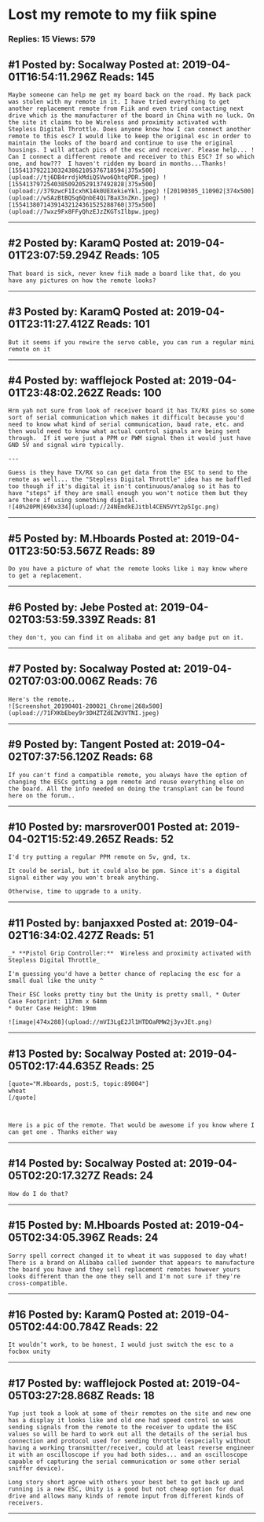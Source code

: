 # Lost my remote to my fiik spine

### Replies: 15 Views: 579

## \#1 Posted by: Socalway Posted at: 2019-04-01T16:54:11.296Z Reads: 145

```
Maybe someone can help me get my board back on the road. My back pack was stolen with my remote in it. I have tried everything to get another replacement remote from Fiik and even tried contacting next drive which is the manufacturer of the board in China with no luck. On the site it claims to be Wireless and proximity activated with Stepless Digital Throttle. Does anyone know how I can connect another remote to this esc? I would like to keep the original esc in order to maintain the looks of the board and continue to use the original housings. I will attach pics of the esc and receiver. Please help... ! Can I connect a different remote and receiver to this ESC? If so which one, and how???  I haven't ridden my board in months...Thanks![15541379221303243862105376718594|375x500](upload://tj6DB4rrdjkMdiQSVwo6QhtqPDR.jpeg) ![15541379725403850920529137492828|375x500](upload://379zwcF1IcxhK14k0UEXekieYkl.jpeg) ![20190305_110902|374x500](upload://wSAzBtBQSq6QnbE4Qi7BaX3nZKn.jpeg) ![15541380714391432124361525288760|375x500](upload://7wxz9Fx8FFyQhzEJzZKGTsIlbpw.jpeg)
```

---
## \#2 Posted by: KaramQ Posted at: 2019-04-01T23:07:59.294Z Reads: 105

```
That board is sick, never knew fiik made a board like that, do you have any pictures on how the remote looks?
```

---
## \#3 Posted by: KaramQ Posted at: 2019-04-01T23:11:27.412Z Reads: 101

```
But it seems if you rewire the servo cable, you can run a regular mini remote on it
```

---
## \#4 Posted by: wafflejock Posted at: 2019-04-01T23:48:02.262Z Reads: 100

```
Hrm yah not sure from look of receiver board it has TX/RX pins so some sort of serial communication which makes it difficult because you'd need to know what kind of serial communication, baud rate, etc. and then would need to know what actual control signals are being sent through.  If it were just a PPM or PWM signal then it would just have GND 5V and signal wire typically.

---

Guess is they have TX/RX so can get data from the ESC to send to the remote as well... the "Stepless Digital Throttle" idea has me baffled too though if it's digital it isn't continuous/analog so it has to have "steps" if they are small enough you won't notice them but they are there if using something digital.
![40%20PM|690x334](upload://24NEmdkEJitbl4CEN5VYt2p5Igc.png)
```

---
## \#5 Posted by: M.Hboards Posted at: 2019-04-01T23:50:53.567Z Reads: 89

```
Do you have a picture of what the remote looks like i may know where to get a replacement.
```

---
## \#6 Posted by: Jebe Posted at: 2019-04-02T03:53:59.339Z Reads: 81

```
they don't, you can find it on alibaba and get any badge put on it.
```

---
## \#7 Posted by: Socalway Posted at: 2019-04-02T07:03:00.006Z Reads: 76

```
Here's the remote..
![Screenshot_20190401-200021_Chrome|268x500](upload://71FXKbEbey9r3DHZTZdEZW3VTNI.jpeg)
```

---
## \#9 Posted by: Tangent Posted at: 2019-04-02T07:37:56.120Z Reads: 68

```
If you can't find a compatible remote, you always have the option of changing the ESCs getting a ppm remote and reuse everything else on the board. All the info needed on doing the transplant can be found here on the forum..
```

---
## \#10 Posted by: marsrover001 Posted at: 2019-04-02T15:52:49.265Z Reads: 52

```
I'd try putting a regular PPM remote on 5v, gnd, tx.

It could be serial, but it could also be ppm. Since it's a digital signal either way you won't break anything.

Otherwise, time to upgrade to a unity.
```

---
## \#11 Posted by: banjaxxed Posted at: 2019-04-02T16:34:02.427Z Reads: 51

```
_* **Pistol Grip Controller:**  Wireless and proximity activated with Stepless Digital Throttle_

I'm guessing you'd have a better chance of replacing the esc for a small dual like the unity ^

Their ESC looks pretty tiny but the Unity is pretty small, * Outer Case Footprint: 117mm x 64mm
* Outer Case Height: 19mm

![image|474x288](upload://mVI3LgE2Jl1HTDOaRMW2j3yvJEt.png)
```

---
## \#13 Posted by: Socalway Posted at: 2019-04-05T02:17:44.635Z Reads: 25

```
[quote="M.Hboards, post:5, topic:89004"]
wheat
[/quote]



Here is a pic of the remote. That would be awesome if you know where I can get one . Thanks either way
```

---
## \#14 Posted by: Socalway Posted at: 2019-04-05T02:20:17.327Z Reads: 24

```
How do I do that?
```

---
## \#15 Posted by: M.Hboards Posted at: 2019-04-05T02:34:05.396Z Reads: 24

```
Sorry spell correct changed it to wheat it was supposed to day what! There is a brand on Alibaba called iwonder that appears to manufacture the board you have and they sell replacement remotes however yours looks different than the one they sell and I'm not sure if they're cross-compatible.
```

---
## \#16 Posted by: KaramQ Posted at: 2019-04-05T02:44:00.784Z Reads: 22

```
It wouldn’t work, to be honest, I would just switch the esc to a focbox unity
```

---
## \#17 Posted by: wafflejock Posted at: 2019-04-05T03:27:28.868Z Reads: 18

```
Yup just took a look at some of their remotes on the site and new one has a display it looks like and old one had speed control so was sending signals from the remote to the receiver to update the ESC values so will be hard to work out all the details of the serial bus connection and protocol used for sending throttle (especially without having a working transmitter/receiver, could at least reverse engineer it with an oscilloscope if you had both sides... and an oscilloscope capable of capturing the serial communication or some other serial sniffer device).

Long story short agree with others your best bet to get back up and running is a new ESC, Unity is a good but not cheap option for dual drive and allows many kinds of remote input from different kinds of receivers.
```

---
